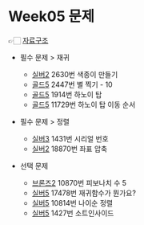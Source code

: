 # Week05 문제
👉🏻 [자료구조](https://www.acmicpc.net/workbook/view/9000) <br/>
- 필수 문제 > 재귀
  - [실버2](https://www.acmicpc.net/problem/2630) 2630번 색종이 만들기
  - [골드5](https://www.acmicpc.net/problem/2447) 2447번 별 찍기 - 10
  - [골드5](https://www.acmicpc.net/problem/2447) 1914번 하노이 탑
  - [골드5](https://www.acmicpc.net/problem/11729) 11729번 하노이 탑 이동 순서
- 필수 문제 > 정렬
  - [실버3](https://www.acmicpc.net/problem/1431) 1431번 시리얼 번호
  - [실버2](https://www.acmicpc.net/problem/18870) 18870번 좌표 압축

- 선택 문제
  - [브론즈2](https://www.acmicpc.net/problem/10870) 10870번 피보나치 수 5
  - [실버5](https://www.acmicpc.net/problem/17478) 17478번 재귀함수가 뭔가요?
  - [실버5](https://www.acmicpc.net/problem/10814) 10814번 나이순 정렬
  - [실버5](https://www.acmicpc.net/problem/1427) 1427번 소트인사이드
